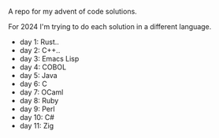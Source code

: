 A repo for my advent of code solutions.

For 2024 I'm trying to do each solution in a different language.

* day 1: Rust..
* day 2: C++..
* day 3: Emacs Lisp
* day 4: COBOL
* day 5: Java
* day 6: C
* day 7: OCaml
* day 8: Ruby
* day 9: Perl
* day 10: C\#
* day 11: Zig